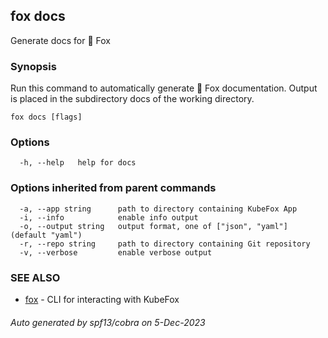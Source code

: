 ## fox docs

Generate docs for 🦊 Fox

### Synopsis


Run this command to automatically generate 🦊 Fox documentation. Output is 
placed in the subdirectory docs of the working directory.


```
fox docs [flags]
```

### Options

```
  -h, --help   help for docs
```

### Options inherited from parent commands

```
  -a, --app string      path to directory containing KubeFox App
  -i, --info            enable info output
  -o, --output string   output format, one of ["json", "yaml"] (default "yaml")
  -r, --repo string     path to directory containing Git repository
  -v, --verbose         enable verbose output
```

### SEE ALSO

* [fox](fox.md)	 - CLI for interacting with KubeFox

###### Auto generated by spf13/cobra on 5-Dec-2023
